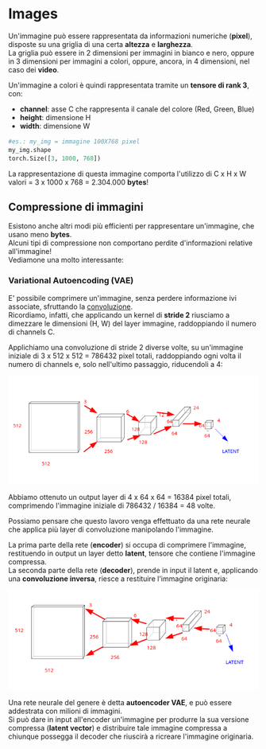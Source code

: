 # Images

Un'immagine può essere rappresentata da informazioni numeriche (**pixel**), disposte su una griglia di una
certa **altezza** e **larghezza**.  
La griglia può essere in 2 dimensioni per immagini in bianco e nero, oppure in 3 dimensioni per immagini a colori, oppure, ancora, in 4 dimensioni, nel caso dei **video**.  

Un'immagine a colori è quindi rappresentata tramite un **tensore di rank 3**, con:  

* **channel**: asse C che rappresenta il canale del colore (Red, Green, Blue)
* **height**: dimensione H
* **width**: dimensione W



```py
#es.: my_img = immagine 100X768 pixel
my_img.shape
torch.Size([3, 1000, 768])
```

La rappresentazione di questa immagine comporta l'utilizzo di C x H x W valori = 3 x 1000 x 768 = 2.304.000 **bytes**!


## Compressione di immagini 

Esistono anche altri modi più efficienti per rappresentare un'immagine, che usano meno **bytes**.  
Alcuni tipi di compressione non comportano perdite d'informazioni relative all'immagine!  
Vediamone una molto interessante: 

### Variational Autoencoding (VAE)

E' possibile comprimere un'immagine, senza perdere informazione ivi associate, sfruttando la  [convoluzione](/guide/nn/convolution.md).  
Ricordiamo, infatti, che applicando un kernel di **stride 2** riusciamo a dimezzare le dimensioni (H, W) del layer immagine, raddoppiando il numero di channels C.  

Applichiamo una convoluzione di stride 2 diverse volte, su un'immagine iniziale di 3 x 512 x 512 = 786432 pixel totali, raddoppiando ogni volta il numero di channels e, solo nell'ultimo passaggio, riducendoli a 4:

![Convolution encoder](../../images/convolution2.png)

Abbiamo ottenuto un output layer di 4 x 64 x 64 = 16384 pixel totali, comprimendo l'immagine iniziale di 786432 / 16384 = 48 volte.

Possiamo pensare che questo lavoro venga effettuato da una rete neurale che applica più layer di convoluzione manipolando l'immagine.   

La prima parte della rete (**encoder**) si occupa di comprimere l'immagine, restituendo in output un layer detto **latent**, tensore che contiene l'immagine compressa.   
La seconda parte della rete (**decoder**), prende in input il latent e, applicando una **convoluzione inversa**, riesce a restituire l'immagine originaria:  

![Convolution decoder](../../images/convolution3.png)

Una rete neurale del genere è detta **autoencoder VAE**, e può essere addestrata con milioni di immagini.  
Si può dare in input all'encoder un'immagine per produrre la sua versione compressa (**latent vector**) e distribuire tale immagine compressa a chiunque possegga il decoder che riuscirà a ricreare l'immagine originaria.  
